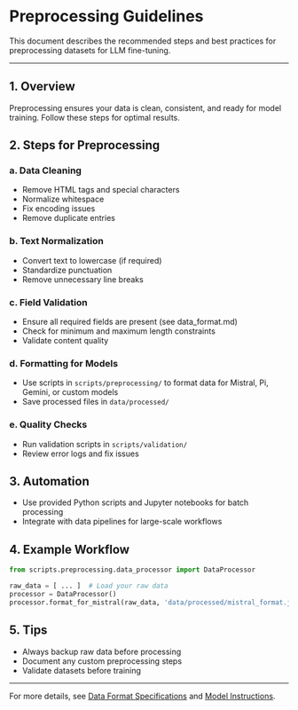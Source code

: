 # Preprocessing Guidelines

This document describes the recommended steps and best practices for preprocessing datasets for LLM fine-tuning.

---

## 1. Overview
Preprocessing ensures your data is clean, consistent, and ready for model training. Follow these steps for optimal results.

## 2. Steps for Preprocessing

### a. Data Cleaning
- Remove HTML tags and special characters
- Normalize whitespace
- Fix encoding issues
- Remove duplicate entries

### b. Text Normalization
- Convert text to lowercase (if required)
- Standardize punctuation
- Remove unnecessary line breaks

### c. Field Validation
- Ensure all required fields are present (see data_format.md)
- Check for minimum and maximum length constraints
- Validate content quality

### d. Formatting for Models
- Use scripts in `scripts/preprocessing/` to format data for Mistral, Pi, Gemini, or custom models
- Save processed files in `data/processed/`

### e. Quality Checks
- Run validation scripts in `scripts/validation/`
- Review error logs and fix issues

## 3. Automation
- Use provided Python scripts and Jupyter notebooks for batch processing
- Integrate with data pipelines for large-scale workflows

## 4. Example Workflow
```python
from scripts.preprocessing.data_processor import DataProcessor

raw_data = [ ... ]  # Load your raw data
processor = DataProcessor()
processor.format_for_mistral(raw_data, 'data/processed/mistral_format.jsonl')
```

## 5. Tips
- Always backup raw data before processing
- Document any custom preprocessing steps
- Validate datasets before training

---

For more details, see [Data Format Specifications](data_format.md) and [Model Instructions](models.md).

